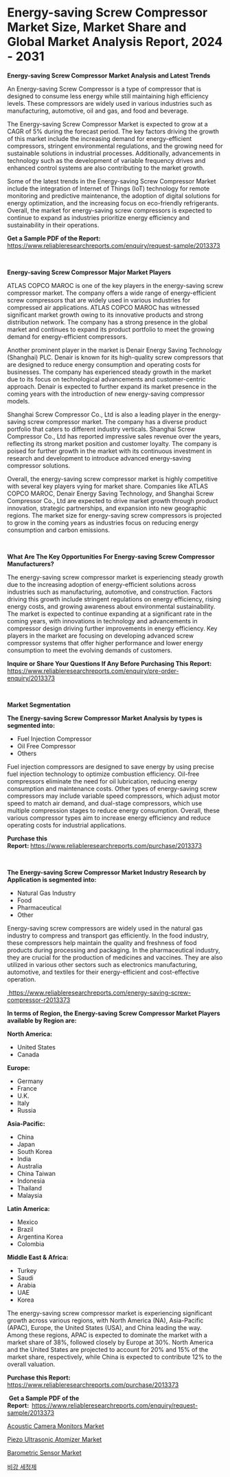 <p><h1>Energy-saving Screw Compressor Market Size, Market Share and Global Market Analysis Report, 2024 - 2031</h1></p><p><strong>Energy-saving Screw Compressor Market Analysis and Latest Trends</strong></p>
<p><p>An Energy-saving Screw Compressor is a type of compressor that is designed to consume less energy while still maintaining high efficiency levels. These compressors are widely used in various industries such as manufacturing, automotive, oil and gas, and food and beverage.</p><p>The Energy-saving Screw Compressor Market is expected to grow at a CAGR of 5% during the forecast period. The key factors driving the growth of this market include the increasing demand for energy-efficient compressors, stringent environmental regulations, and the growing need for sustainable solutions in industrial processes. Additionally, advancements in technology such as the development of variable frequency drives and enhanced control systems are also contributing to the market growth.</p><p>Some of the latest trends in the Energy-saving Screw Compressor Market include the integration of Internet of Things (IoT) technology for remote monitoring and predictive maintenance, the adoption of digital solutions for energy optimization, and the increasing focus on eco-friendly refrigerants. Overall, the market for energy-saving screw compressors is expected to continue to expand as industries prioritize energy efficiency and sustainability in their operations.</p></p>
<p><strong>Get a Sample PDF of the Report:&nbsp;</strong> <a href="https://www.reliableresearchreports.com/enquiry/request-sample/2013373">https://www.reliableresearchreports.com/enquiry/request-sample/2013373</a></p>
<p>&nbsp;</p>
<p><strong>Energy-saving Screw Compressor Major Market Players</strong></p>
<p><p>ATLAS COPCO MAROC is one of the key players in the energy-saving screw compressor market. The company offers a wide range of energy-efficient screw compressors that are widely used in various industries for compressed air applications. ATLAS COPCO MAROC has witnessed significant market growth owing to its innovative products and strong distribution network. The company has a strong presence in the global market and continues to expand its product portfolio to meet the growing demand for energy-efficient compressors.</p><p>Another prominent player in the market is Denair Energy Saving Technology (Shanghai) PLC. Denair is known for its high-quality screw compressors that are designed to reduce energy consumption and operating costs for businesses. The company has experienced steady growth in the market due to its focus on technological advancements and customer-centric approach. Denair is expected to further expand its market presence in the coming years with the introduction of new energy-saving compressor models.</p><p>Shanghai Screw Compressor Co., Ltd is also a leading player in the energy-saving screw compressor market. The company has a diverse product portfolio that caters to different industry verticals. Shanghai Screw Compressor Co., Ltd has reported impressive sales revenue over the years, reflecting its strong market position and customer loyalty. The company is poised for further growth in the market with its continuous investment in research and development to introduce advanced energy-saving compressor solutions.</p><p>Overall, the energy-saving screw compressor market is highly competitive with several key players vying for market share. Companies like ATLAS COPCO MAROC, Denair Energy Saving Technology, and Shanghai Screw Compressor Co., Ltd are expected to drive market growth through product innovation, strategic partnerships, and expansion into new geographic regions. The market size for energy-saving screw compressors is projected to grow in the coming years as industries focus on reducing energy consumption and carbon emissions.</p></p>
<p>&nbsp;</p>
<p><strong>What Are The Key Opportunities For Energy-saving Screw Compressor Manufacturers?</strong></p>
<p><p>The energy-saving screw compressor market is experiencing steady growth due to the increasing adoption of energy-efficient solutions across industries such as manufacturing, automotive, and construction. Factors driving this growth include stringent regulations on energy efficiency, rising energy costs, and growing awareness about environmental sustainability. The market is expected to continue expanding at a significant rate in the coming years, with innovations in technology and advancements in compressor design driving further improvements in energy efficiency. Key players in the market are focusing on developing advanced screw compressor systems that offer higher performance and lower energy consumption to meet the evolving demands of customers.</p></p>
<p><strong>Inquire or Share Your Questions If Any Before Purchasing This Report:</strong> <a href="https://www.reliableresearchreports.com/enquiry/pre-order-enquiry/2013373">https://www.reliableresearchreports.com/enquiry/pre-order-enquiry/2013373</a></p>
<p>&nbsp;</p>
<p><strong>Market Segmentation</strong></p>
<p><strong>The Energy-saving Screw Compressor Market Analysis by types is segmented into:</strong></p>
<p><ul><li>Fuel Injection Compressor</li><li>Oil Free Compressor</li><li>Others</li></ul></p>
<p><p>Fuel injection compressors are designed to save energy by using precise fuel injection technology to optimize combustion efficiency. Oil-free compressors eliminate the need for oil lubrication, reducing energy consumption and maintenance costs. Other types of energy-saving screw compressors may include variable speed compressors, which adjust motor speed to match air demand, and dual-stage compressors, which use multiple compression stages to reduce energy consumption. Overall, these various compressor types aim to increase energy efficiency and reduce operating costs for industrial applications.</p></p>
<p><strong>Purchase this Report:&nbsp;</strong><a href="https://www.reliableresearchreports.com/purchase/2013373">https://www.reliableresearchreports.com/purchase/2013373</a></p>
<p>&nbsp;</p>
<p><strong>The Energy-saving Screw Compressor Market Industry Research by Application is segmented into:</strong></p>
<p><ul><li>Natural Gas Industry</li><li>Food</li><li>Pharmaceutical</li><li>Other</li></ul></p>
<p><p>Energy-saving screw compressors are widely used in the natural gas industry to compress and transport gas efficiently. In the food industry, these compressors help maintain the quality and freshness of food products during processing and packaging. In the pharmaceutical industry, they are crucial for the production of medicines and vaccines. They are also utilized in various other sectors such as electronics manufacturing, automotive, and textiles for their energy-efficient and cost-effective operation.</p></p>
<p><a href="https://www.reliableresearchreports.com/energy-saving-screw-compressor-r2013373">&nbsp;https://www.reliableresearchreports.com/energy-saving-screw-compressor-r2013373</a></p>
<p><strong>In terms of Region, the Energy-saving Screw Compressor Market Players available by Region are:</strong></p>
<p>
    <p> <strong> North America: </strong>
        <ul>
            <li>United States</li>
            <li>Canada</li>
        </ul>
        </p> 
    <p> <strong> Europe: </strong>
        <ul>
            <li>Germany</li>
            <li>France</li>
            <li>U.K.</li>
            <li>Italy</li>
            <li>Russia</li>
        </ul>
        </p> 
    <p> <strong> Asia-Pacific: </strong>
        <ul>
            <li>China</li>
            <li>Japan</li>
            <li>South Korea</li>
            <li>India</li>
            <li>Australia</li>
            <li>China Taiwan</li>
            <li>Indonesia</li>
            <li>Thailand</li>
            <li>Malaysia</li>
        </ul>
        </p> 
    <p> <strong> Latin America: </strong>
        <ul>
            <li>Mexico</li>
            <li>Brazil</li>
            <li>Argentina Korea</li>
            <li>Colombia</li>
        </ul>
        </p> 
    <p> <strong> Middle East & Africa: </strong>
        <ul>
            <li>Turkey</li>
            <li>Saudi</li>
            <li>Arabia</li>
            <li>UAE</li>
            <li>Korea</li>
        </ul>
    </p>
    </p>
<p><p>The energy-saving screw compressor market is experiencing significant growth across various regions, with North America (NA), Asia-Pacific (APAC), Europe, the United States (USA), and China leading the way. Among these regions, APAC is expected to dominate the market with a market share of 38%, followed closely by Europe at 30%. North America and the United States are projected to account for 20% and 15% of the market share, respectively, while China is expected to contribute 12% to the overall valuation.</p></p>
<p><strong>Purchase this Report: </strong><a href="https://www.reliableresearchreports.com/purchase/2013373">https://www.reliableresearchreports.com/purchase/2013373</a></p>
<p>&nbsp;<strong>Get a Sample PDF of the Report:&nbsp;&nbsp;</strong><a href="https://www.reliableresearchreports.com/enquiry/request-sample/2013373">https://www.reliableresearchreports.com/enquiry/request-sample/2013373</a></p>
<p><strong></strong></p>
<p><p><a href="https://github.com/ChiragRp1/Market-Research-Report-List-5/blob/main/acoustic-camera-monitors-market.md">Acoustic Camera Monitors Market</a></p><p><a href="https://github.com/BriaAbshire/Market-Research-Report-List-1/blob/main/piezo-ultrasonic-atomizer-market.md">Piezo Ultrasonic Atomizer Market</a></p><p><a href="https://www.linkedin.com/pulse/insights-barometric-sensor-market-size-which-expanding-144-eglme?trackingId=6PnDqY8yQD6iRaAIuYjC0g%3D%3D">Barometric Sensor Market</a></p><p><a href="https://github.com/LoganRew1964/Market-Research-Report-List-2/blob/main/486129572623.md">비강 세정제</a></p></p>